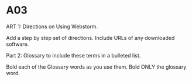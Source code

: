 # A03
ART 1: Directions on Using Webstorm.

Add a step by step set of directions. Include URLs of any downloaded software. 

 

Part 2: Glossary to include these terms in a bulleted list.

Bold each of the Glossary words as you use them.  Bold ONLY the glossary word.
